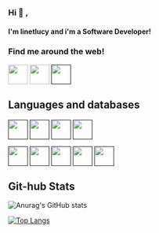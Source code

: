 ### Hi 👋 , 


#### I'm linetlucy and i'm a Software Developer!

### Find me around the web!

<a href="https://www.linkedin.com/in/linetlucygenchabe/" target="blank"><img align="center" src="https://img.icons8.com/color/2x/linkedin-circled.png" height="40" /></a>
<a href="https://github.com/linetlucy-genchabe" target="blank"><img align="center" src="https://img.icons8.com/ios-filled/2x/github.png" height="40" /></a>
<a href="" target="blank"><img align="center" src="https://img.icons8.com/color/2x/instagram-new.png" height="40" /></a>



## Languages and databases
<a href="" target="blank"><img align="center" src="https://img.icons8.com/color/2x/python.png" height="40" /></a>
<a href="" target="blank"><img align="center" src="https://img.icons8.com/color/2x/angularjs.png" height="40" /></a>
<a href="" target="blank"><img align="center" src="https://img.icons8.com/color/2x/bootstrap.png" height="40" /></a>
<a href="" target="blank"><img align="center" src="https://img.icons8.com/color/2x/javascript.png" height="40" /></a>

<a href="" target="blank"><img align="center" src="https://img.icons8.com/color/2x/html-5.png" height="40" /></a>
<a href="" target="blank"><img align="center" src="https://img.icons8.com/color/2x/css3.png" height="40" /></a>
<a href="" target="blank"><img align="center" src="https://img.icons8.com/ios/2x/flask.png" height="40" /></a>
<a href="" target="blank"><img align="center" src="https://img.icons8.com/ios/2x/django.png" height="40" /></a>
<a href="" target="blank"><img align="center" src="https://img.icons8.com/color/2x/postgreesql.png" height="40" /></a>
<!-- 
[![GitHub Streak](https://github-readme-streak-stats.herokuapp.com?user=linetlucy-genchabe&theme=radical)](https://git.io/streak-stats)
 -->

## Git-hub Stats
![Anurag's GitHub stats](https://github-readme-stats.vercel.app/api?username=linetlucy-genchabe&show_icons=true&theme=radical)

[![Top Langs](https://github-readme-stats.vercel.app/api/top-langs/?username=linetlucy-genchabe&layout=compact)](https://github.com/linetlucy-genchabe/linetlucy-genchabe)
<!--
**linetlucy-genchabe/linetlucy-genchabe** is a ✨ _special_ ✨ repository because its `README.md` (this file) appears on your GitHub profile.

Here are some ideas to get you started:

- 🔭 I’m currently working on ...
- 🌱 I’m currently learning ...
- 👯 I’m looking to collaborate on ...
- 🤔 I’m looking for help with ...
- 💬 Ask me about ...
- 📫 How to reach me: ...
- 😄 Pronouns: ...
- ⚡ Fun fact: ...
-->
